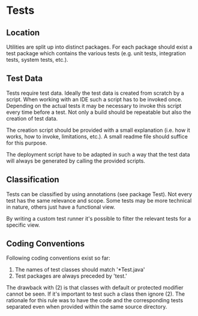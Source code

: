 
Tests
=====

Location
--------

Utilities are split up into distinct packages. For each package should exist a test package
which contains the various tests (e.g. unit tests, integration tests, system tests, etc.).

Test Data
---------

Tests require test data. Ideally the test data is created from scratch by a script. When
working with an IDE such a script has to be invoked once. Depending on the actual tests it
may be necessary to invoke this script every time before a test. Not only a build should
be repeatable but also the creation of test data.

The creation script should be provided with a small explanation (i.e. how it works, how
to invoke, limitations, etc.). A small readme file should suffice for this purpose.

The deployment script have to be adapted in such a way that the test data will always be
generated by calling the provided scripts.

Classification
--------------

Tests can be classified by using annotations (see package Test). Not every test has the
same relevance and scope. Some tests may be more technical in nature, others just have
a functional view.

By writing a custom test runner it's possible to filter the relevant tests for a specific
view.

Coding Conventions
------------------

Following coding conventions exist so far:

1) The names of test classes should match '*Test.java'
2) Test packages are always preceded by 'test.'

The drawback with (2) is that classes with default or protected modifier cannot be seen.
If it's important to test such a class then ignore (2). The rationale for this rule was
to have the code and the corresponding tests separated even when provided within the
same source directory.
